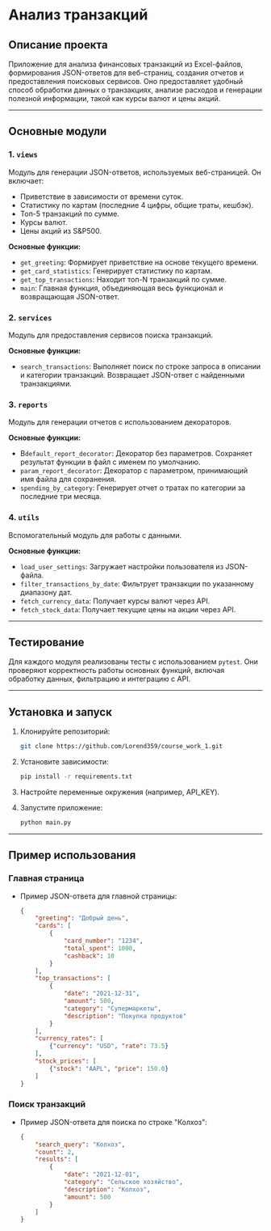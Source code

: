 # Анализ транзакций

## Описание проекта

Приложение для анализа финансовых транзакций из Excel-файлов, формирования JSON-ответов для веб-страниц, создания отчетов и предоставления поисковых сервисов. Оно предоставляет удобный способ обработки данных о транзакциях, анализе расходов и генерации полезной информации, такой как курсы валют и цены акций.

---

## Основные модули

### 1. `views`

Модуль для генерации JSON-ответов, используемых веб-страницей. Он включает:

- Приветствие в зависимости от времени суток.
- Статистику по картам (последние 4 цифры, общие траты, кешбэк).
- Топ-5 транзакций по сумме.
- Курсы валют.
- Цены акций из S&P500.

**Основные функции:**

- `get_greeting`: Формирует приветствие на основе текущего времени.
- `get_card_statistics`: Генерирует статистику по картам.
- `get_top_transactions`: Находит топ-N транзакций по сумме.
- `main`: Главная функция, объединяющая весь функционал и возвращающая JSON-ответ.

### 2. `services`

Модуль для предоставления сервисов поиска транзакций.

**Основные функции:**

- `search_transactions`: Выполняет поиск по строке запроса в описании и категории транзакций. Возвращает JSON-ответ с найденными транзакциями.

### 3. `reports`

Модуль для генерации отчетов с использованием декораторов.

**Основные функции:**

- В`default_report_decorator`: Декоратор без параметров. Сохраняет результат функции в файл с именем по умолчанию.
- `param_report_decorator`: Декоратор с параметром, принимающий имя файла для сохранения.
- `spending_by_category`: Генерирует отчет о тратах по категории за последние три месяца.

### 4. `utils`

Вспомогательный модуль для работы с данными.

**Основные функции:**

- `load_user_settings`: Загружает настройки пользователя из JSON-файла.
- `filter_transactions_by_date`: Фильтрует транзакции по указанному диапазону дат.
- `fetch_currency_data`: Получает курсы валют через API.
- `fetch_stock_data`: Получает текущие цены на акции через API.

---

## Тестирование

Для каждого модуля реализованы тесты с использованием `pytest`. Они проверяют корректность работы основных функций, включая обработку данных, фильтрацию и интеграцию с API.



---

## Установка и запуск

1. Клонируйте репозиторий:

   ```bash
   git clone https://github.com/Lorend359/course_work_1.git
   ```

2. Установите зависимости:

   ```bash
   pip install -r requirements.txt
   ```

3. Настройте переменные окружения (например, API\_KEY).

4. Запустите приложение:

   ```bash
   python main.py
   ```

---

## Пример использования

### Главная страница

- Пример JSON-ответа для главной страницы:
  ```json
  {
      "greeting": "Добрый день",
      "cards": [
          {
              "card_number": "1234",
              "total_spent": 1000,
              "cashback": 10
          }
      ],
      "top_transactions": [
          {
              "date": "2021-12-31",
              "amount": 500,
              "category": "Супермаркеты",
              "description": "Покупка продуктов"
          }
      ],
      "currency_rates": [
          {"currency": "USD", "rate": 73.5}
      ],
      "stock_prices": [
          {"stock": "AAPL", "price": 150.0}
      ]
  }
  ```

### Поиск транзакций

- Пример JSON-ответа для поиска по строке "Колхоз":
  ```json
  {
      "search_query": "Колхоз",
      "count": 2,
      "results": [
          {
              "date": "2021-12-01",
              "category": "Сельское хозяйство",
              "description": "Колхоз",
              "amount": 500
          }
      ]
  }
  ```



